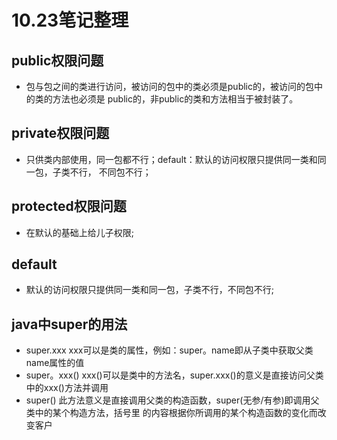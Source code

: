 # 10.23笔记整理
## public权限问题
* 包与包之间的类进行访问，被访问的包中的类必须是public的，被访问的包中的类的方法也必须是      public的，非public的类和方法相当于被封装了。
## private权限问题
* 只供类内部使用，同一包都不行；default：默认的访问权限只提供同一类和同一包，子类不行，       不同包不行；
## protected权限问题
* 在默认的基础上给儿子权限;
## default
* 默认的访问权限只提供同一类和同一包，子类不行，不同包不行;
## java中super的用法
* super.xxx
  xxx可以是类的属性，例如：super。name即从子类中获取父类name属性的值
* super。xxx()
  xxx()可以是类中的方法名，super.xxx()的意义是直接访问父类中的xxx()方法并调用
* super()
  此方法意义是直接调用父类的构造函数，super(无参/有参)即调用父类中的某个构造方法，括号里     的内容根据你所调用的某个构造函数的变化而改变客户                                                                                                                                                                                                                                                                                                                                                                                                                                                                                                                                                                                                                                                                                                                                                                                                                                                                                                                                                                                                                                                                                                                                                                                                                                                                                                                                                                                                                                                                                                                                                                                                                                           